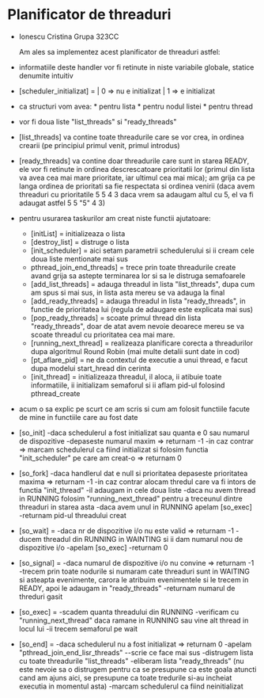 # Planificator de threaduri
- Ionescu Cristina Grupa 323CC

    Am ales sa implementez acest planificator de threaduri astfel:
- informatiile deste handler vor fi retinute in niste variabile globale, statice
denumite intuitiv
- [scheduler_initializat] = |   0 => nu e initializat
                            |   1 => e initializat
- ca structuri vom avea: * pentru lista
                         * pentru nodul listei
                         * pentru thread
- vor fi doua liste "list_threads" si "ready_threads"
- [list_threads] va contine toate threadurile care se vor crea, in ordinea crearii
(pe principiul primul venit, primul introdus)
- [ready_threads] va contine doar threadurile care sunt in starea READY, ele vor fi
retinute in ordinea descrescatoare prioritatii lor (primul din lista va avea cea mai
mare prioritate, iar ultimul cea mai mica); am grija ca pe langa ordinea de prioritati
sa fie respectata si ordinea venirii (daca avem threaduri cu prioritatile 5 5 4 3 daca
vrem sa adaugam altul cu 5, el va fi adaugat astfel 5 5 "5" 4 3)
- pentru usurarea taskurilor am creat niste functii ajutatoare:
    - [initList] = initializeaza o lista
    - [destroy_list] = distruge o lista
    - [init_scheduler] = aici setam parametrii schedulerului si ii cream cele doua liste
    mentionate mai sus
    - pthread_join_end_threads] = trece prin toate threadurile create avand grija sa
    astepte terminarea lor si sa le distruga semafoarele
    - [add_list_threads] = adauga threadul in lista "list_threads", dupa cum am spus si
    mai sus, in lista asta mereu se va adauga la final
    - [add_ready_threads] = adauga threadul in lista "ready_threads", in functie de 
    prioritatea lui (regula de adaugare este explicata mai sus)
    - [pop_ready_threads] = scoate primul thread din lista "ready_threads", doar de atat 
    avem nevoie deoarece mereu se va scoate threadul cu prioritatea cea mai mare.
    - [running_next_thread] = realizeaza planificare corecta a threadurilor dupa algoritmul
    Round Robin (mai multe detalii sunt date in cod)
    - [pt_aflare_pid] = ne da contextul de executie a unui thread, e facut dupa modelui 
    start_hread din cerinta
    - [init_thread] = initializeaza threadul, il aloca, ii atibuie toate informatiile, ii 
    initializam semaforul si ii aflam pid-ul folosind pthread_create
- acum o sa explic pe scurt ce am scris si cum am folosit functiile facute de mine in functiile
care au fost date

- [so_init] 
    -daca schedulerul a fost initializat sau quanta e 0 sau numarul de dispozitive
    -depaseste numarul maxim => returnam -1
    -in caz contrar => marcam schedulerul ca fiind initializat si folosim functia
    "init_scheduler" pe care am creat-o => returnam 0

- [so_fork]
    -daca handlerul dat e null si prioritatea depaseste prioritatea maxima => returnam -1
    -in caz contrar alocam thredul care va fi intors de functia "init_thread"
    -il adaugam in cele doua liste 
    -daca nu avem thread in RUNNING folosim "running_next_thread" pentru a treceunul dintre 
threaduri in starea asta
    -daca avem unul in RUNNING apelam [so_exec]
    -returnam pid-ul threadului creat

- [so_wait] =
    -daca nr de dispozitive i/o nu este valid => returnam -1
    -ducem threadul din RUNNING in WAINTING si ii dam numarul nou de dispozitive i/o
    -apelam [so_exec]
    -returnam 0

- [so_signal] =
    -daca numarul de dispozitive i/o nu convine => returnam -1
    -trecem prin toate nodurile si numaram cate threaduri sunt in WAITING si asteapta evenimente,
carora le atribuim evenimentele si le trecem in READY, apoi le adaugam in "ready_threads"
    -returnam numarul de threduri gasit


- [so_exec] =
    -scadem quanta threadului din RUNNING
    -verificam cu "running_next_thread" daca ramane in RUNNING sau vine alt thread in locul lui
    -ii trecem semaforul pe wait

- [so_end] =
    -daca schedulerul nu a fost initializat => returnam 0
    -apelam "pthread_join_end_lisr_threads" --scrie ce face mai sus
    -distrugem lista cu toate threadurile "list_threads"
    -eliberam lista "ready_threads" (nu este nevoie sa o distrugem pentru ca se presupune ca este
goala atuncti cand am ajuns aici, se presupune ca toate tredurile si-au incheiat executia in
momentul asta)
    -marcam schedulerul ca fiind neinitializat